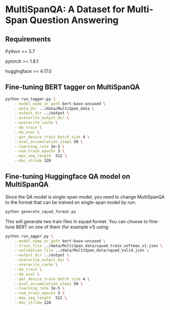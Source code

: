 # MultiSpanQA: A Dataset for Multi-Span Question Answering

## Requirements

Python >= 3.7

pytorch >= 1.8.1

huggingface >= 4.17.0

## Fine-tuning BERT tagger on MultiSpanQA

```bash
python run_tagger.py \
    --model_name_or_path bert-base-uncased \
    --data_dir ../data/MultiSpan_data \
    --output_dir ../output \
    --overwrite_output_dir \
    --overwrite_cache \
    --do_train \
    --do_eval \
    --per_device_train_batch_size 4 \
    --eval_accumulation_steps 50 \
    --learning_rate 3e-5 \
    --num_train_epochs 3 \
    --max_seq_length  512 \
    --doc_stride 128 
```
## Fine-tuning Huggingface QA model on MultiSpanQA

Since the QA model is single-span model, you need to change MultiSpanQA to the format that can be trained on single-span model by run:

```bash
python generate_squad_format.py
```

This will generate two train files in squad formet. You can choose to fine-tune BERT on one of them (for example v1) using:

```bash
python run_agger.py \
    --model_name_or_path bert-base-uncased \
    --train_file ../data/MultiSpan_data/squad_train_softmax_v1.json \
    --validation_file ../data/MultiSpan_data/squad_valid.json \
    --output_dir ../output \
    --overwrite_output_dir \
    --overwrite_cache \
    --do_train \
    --do_eval \
    --per_device_train_batch_size 4 \
    --eval_accumulation_steps 50 \
    --learning_rate 3e-5 \
    --num_train_epochs 3 \
    --max_seq_length  512 \
    --doc_stride 128 

```
